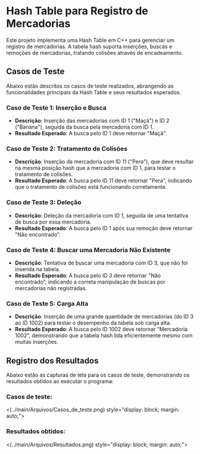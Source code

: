 # Hash Table para Registro de Mercadorias

Este projeto implementa uma Hash Table em C++ para gerenciar um registro de mercadorias. A tabela hash suporta inserções, buscas e remoções de mercadorias, tratando colisões através de encadeamento.

## Casos de Teste

Abaixo estão descritos os casos de teste realizados, abrangendo as funcionalidades principais da Hash Table e seus resultados esperados.

### Caso de Teste 1: Inserção e Busca

- **Descrição**: Inserção das mercadorias com ID 1 ("Maçã") e ID 2 ("Banana"), seguida da busca pela mercadoria com ID 1.
- **Resultado Esperado**: A busca pelo ID 1 deve retornar "Maçã".

### Caso de Teste 2: Tratamento de Colisões

- **Descrição**: Inserção da mercadoria com ID 11 ("Pera"), que deve resultar na mesma posição hash que a mercadoria com ID 1, para testar o tratamento de colisões.
- **Resultado Esperado**: A busca pelo ID 11 deve retornar "Pera", indicando que o tratamento de colisões está funcionando corretamente.

### Caso de Teste 3: Deleção

- **Descrição**: Deleção da mercadoria com ID 1, seguida de uma tentativa de busca por essa mercadoria.
- **Resultado Esperado**: A busca pelo ID 1 após sua remoção deve retornar "Não encontrado".

### Caso de Teste 4: Buscar uma Mercadoria Não Existente

- **Descrição**: Tentativa de buscar uma mercadoria com ID 3, que não foi inserida na tabela.
- **Resultado Esperado**: A busca pelo ID 3 deve retornar "Não encontrado", indicando a correta manipulação de buscas por mercadorias não registradas.

### Caso de Teste 5: Carga Alta

- **Descrição**: Inserção de uma grande quantidade de mercadorias (do ID 3 ao ID 1002) para testar o desempenho da tabela sob carga alta.
- **Resultado Esperado**: A busca pelo ID 1002 deve retornar "Mercadoria 1002", demonstrando que a tabela hash lida eficientemente mesmo com muitas inserções.

## Registro dos Resultados

Abaixo estão as capturas de tela para os casos de teste, demonstrando os resultados obtidos ao executar o programa:

### Casos de teste:

<(../main/Arquivos/Casos_de_teste.png)
 style="display: block; margin: auto;"></img>

### Resultados obtidos:

<(../main/Arquivos/Resultados.png)
 style="display: block; margin: auto;"></img>
